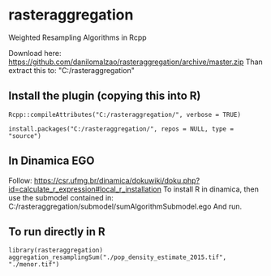 # rasteraggregation
Weighted Resampling Algorithms in Rcpp

Download here: https://github.com/danilomalzao/rasteraggregation/archive/master.zip
Than extract this to: "C:/rasteraggregation"

## Install the plugin (copying this into R)
```
Rcpp::compileAttributes("C:/rasteraggregation/", verbose = TRUE)

install.packages("C:/rasteraggregation/", repos = NULL, type = "source")
```

## In Dinamica EGO
Follow: https://csr.ufmg.br/dinamica/dokuwiki/doku.php?id=calculate_r_expression#local_r_installation
To install R in dinamica, then use the submodel contained in:
C:/rasteraggregation/submodel/sumAlgorithmSubmodel.ego
And run.

## To run directly in R
```
library(rasteraggregation)
aggregation_resamplingSum("./pop_density_estimate_2015.tif", "./menor.tif")
```
